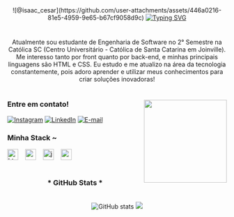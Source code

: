 <div align="center">
 ![@isaac_cesar](https://github.com/user-attachments/assets/446a0216-81e5-4959-9e65-b67cf9058d9c)

  <a href="https://git.io/typing-svg">
    <img src="https://readme-typing-svg.demolab.com?font=Fira+Code&weight=500&size=22&pause=1000&color=B30000&center=true&vCenter=true&random=false&width=524&lines=%E2%8A%B9+Bem-vindo+ao+meu+perfil!++%E2%8A%B9+" alt="Typing SVG">
  </a>
</div>

<img align="center" alt="" src="./src/Header-gif.gif">

#

<p align="center">Atualmente sou estudante de Engenharia de Software no 2° Semestre na Católica SC (Centro Universitário - Católica de Santa Catarina em Joinville). Me interesso tanto por front quanto por back-end, e minhas principais linguagens são HTML e CSS. Eu estudo e me atualizo na área da tecnologia constantemente, pois adoro aprender e utilizar meus conhecimentos para criar soluções inovadoras!

#

<img align="right" alt="" height="190px" src="./src/study.gif">

<h3 align="left">Entre em contato!</h3>

[![Instagram](https://img.shields.io/badge/-Instagram-000?style=for-the-badge&logo=instagram&logoColor=B300006&color:FFF)](https://www.instagram.com/isaac_cesar/)
[![LinkedIn](https://img.shields.io/badge/-LinkedIn-000?style=for-the-badge&logo=linkedin&logoColor=B30000&color:FFF)](https://www.linkedin.com/in/IsaacCesar01/)
[![E-mail](https://img.shields.io/badge/-Email-000?style=for-the-badge&logo=microsoft-outlook&logoColor=B30000&color:FFF)](mailto:isaaccesar01@gmail.com)

<h3 align="left">Minha Stack ~</h3>

<div align="left">
  <img src="https://cdn.jsdelivr.net/gh/devicons/devicon/icons/html5/html5-original.svg" height="25" alt="html5 logo"  />
  <img width="8" />
  <img src="https://cdn.jsdelivr.net/gh/devicons/devicon/icons/css3/css3-original.svg" height="25" alt="css3 logo"  />
  <img width="8" />
  <img src="https://cdn.jsdelivr.net/gh/devicons/devicon/icons/javascript/javascript-plain.svg" height="25" alt="javascript logo"  />
  <img width="8" />
  <img src="https://cdn.jsdelivr.net/gh/devicons/devicon/icons/c/c-original.svg" height="25" alt="c logo"  />
  <img width="8" />
</div>

#

<div style="text-align: center;" align="center">
  <h3>* GitHub Stats *</h3>
  <br>
  <img src="https://github-readme-stats-git-masterrstaa-rickstaa.vercel.app/api?username=IsaacCesarF&hide_title=true&show_icons=true&include_all_commits=false&count_private=true&line_height=25&hide=issues&bg_color=000&title_color=B30000&text_color=FFF&border_radius=3&border_color=B30000&icon_color=B30000&theme=jolly" alt="GitHub stats">

  <img src="https://github-readme-stats-git-masterrstaa-rickstaa.vercel.app/api/top-langs/?username=IsaacCesarF&line_height=10&card_width=290&layout=compact&hide_title=false&count_private=true&langs_count=4&show_icons=true&title_color=B30000&bg_color=000&text_color=B30000&border_radius=3&border_color=B30000&count_private=true">
</div>

#



